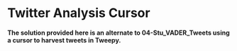# Twitter Analysis Cursor

**The solution provided here is an alternate to 04-Stu_VADER_Tweets using a cursor to harvest tweets in Tweepy.**
